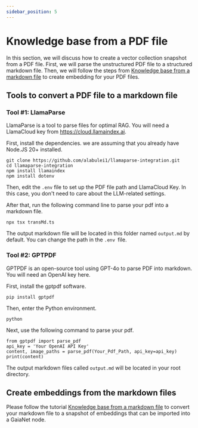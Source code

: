 ```yaml
---
sidebar_position: 5
---
```


# Knowledge base from a PDF file

In this section, we will discuss how to create a vector collection snapshot from a PDF file. First, we will parse the unstructured PDF file to a structured markdown file. Then, we will follow the steps from [Knowledge base from a markdown file](markdown.md) to create embedding for your PDF files.

## Tools to convert a PDF file to a markdown file

### Tool #1: LlamaParse

LlamaParse is a tool to parse files for optimal RAG. You will need a LlamaCloud key from https://cloud.llamaindex.ai.

First, install the dependencies. we are assuming that you already have Node.JS 20+ installed.

```
git clone https://github.com/alabulei1/llamaparse-integration.git
cd llamaparse-integration
npm install llamaindex
npm install dotenv
```

Then, edit the `.env` file to set up the PDF file path and LlamaCloud Key. In this case, you don't need to care about the LLM-related settings.

After that, run the following command line to parse your pdf into a markdown file.

```
npx tsx transMd.ts
```

The output markdown file will be located in this folder named `output.md` by default. You can change the path in the `.env `file.


### Tool #2: GPTPDF

GPTPDF is an open-source tool using GPT-4o to parse PDF into markdown. You will need an OpenAI key here.

First, install the gptpdf software.

```
pip install gptpdf
```

Then, enter the Python environment.

```
python
```

Next, use the following command to parse your pdf.

```
from gptpdf import parse_pdf
api_key = 'Your OpenAI API Key'
content, image_paths = parse_pdf(Your_Pdf_Path, api_key=api_key)
print(content)
```

The output markdown files called `output.md` will be located in your root directory.

## Create embeddings from the markdown files

Please follow the tutorial [Knowledge base from a markdown file](markdown.md) to convert your markdown file to a snapshot of embeddings that can be imported into a GaiaNet node.
